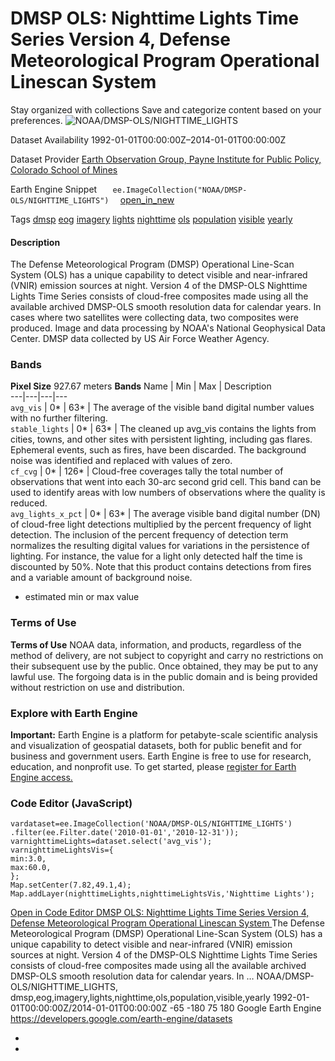  
#  DMSP OLS: Nighttime Lights Time Series Version 4, Defense Meteorological Program Operational Linescan System 
Stay organized with collections  Save and categorize content based on your preferences. 
![NOAA/DMSP-OLS/NIGHTTIME_LIGHTS](https://developers.google.com/earth-engine/datasets/images/NOAA/NOAA_DMSP-OLS_NIGHTTIME_LIGHTS_sample.png) 

Dataset Availability
    1992-01-01T00:00:00Z–2014-01-01T00:00:00Z 

Dataset Provider
     [ Earth Observation Group, Payne Institute for Public Policy, Colorado School of Mines ](https://eogdata.mines.edu/dmsp/downloadV4composites.html) 

Earth Engine Snippet
     `    ee.ImageCollection("NOAA/DMSP-OLS/NIGHTTIME_LIGHTS")   ` [ open_in_new ](https://code.earthengine.google.com/?scriptPath=Examples:Datasets/NOAA/NOAA_DMSP-OLS_NIGHTTIME_LIGHTS) 

Tags
     [dmsp](https://developers.google.com/earth-engine/datasets/tags/dmsp) [eog](https://developers.google.com/earth-engine/datasets/tags/eog) [imagery](https://developers.google.com/earth-engine/datasets/tags/imagery) [lights](https://developers.google.com/earth-engine/datasets/tags/lights) [nighttime](https://developers.google.com/earth-engine/datasets/tags/nighttime) [ols](https://developers.google.com/earth-engine/datasets/tags/ols) [population](https://developers.google.com/earth-engine/datasets/tags/population) [visible](https://developers.google.com/earth-engine/datasets/tags/visible) [yearly](https://developers.google.com/earth-engine/datasets/tags/yearly)
#### Description
The Defense Meteorological Program (DMSP) Operational Line-Scan System (OLS) has a unique capability to detect visible and near-infrared (VNIR) emission sources at night.
Version 4 of the DMSP-OLS Nighttime Lights Time Series consists of cloud-free composites made using all the available archived DMSP-OLS smooth resolution data for calendar years. In cases where two satellites were collecting data, two composites were produced.
Image and data processing by NOAA's National Geophysical Data Center. DMSP data collected by US Air Force Weather Agency.
### Bands
**Pixel Size** 927.67 meters 
**Bands**
Name | Min | Max | Description  
---|---|---|---  
`avg_vis` |  0*  |  63*  | The average of the visible band digital number values with no further filtering.  
`stable_lights` |  0*  |  63*  | The cleaned up avg_vis contains the lights from cities, towns, and other sites with persistent lighting, including gas flares. Ephemeral events, such as fires, have been discarded. The background noise was identified and replaced with values of zero.  
`cf_cvg` |  0*  |  126*  | Cloud-free coverages tally the total number of observations that went into each 30-arc second grid cell. This band can be used to identify areas with low numbers of observations where the quality is reduced.  
`avg_lights_x_pct` |  0*  |  63*  | The average visible band digital number (DN) of cloud-free light detections multiplied by the percent frequency of light detection. The inclusion of the percent frequency of detection term normalizes the resulting digital values for variations in the persistence of lighting. For instance, the value for a light only detected half the time is discounted by 50%. Note that this product contains detections from fires and a variable amount of background noise.  
* estimated min or max value 
### Terms of Use
**Terms of Use**
NOAA data, information, and products, regardless of the method of delivery, are not subject to copyright and carry no restrictions on their subsequent use by the public. Once obtained, they may be put to any lawful use. The forgoing data is in the public domain and is being provided without restriction on use and distribution.
### Explore with Earth Engine
**Important:** Earth Engine is a platform for petabyte-scale scientific analysis and visualization of geospatial datasets, both for public benefit and for business and government users. Earth Engine is free to use for research, education, and nonprofit use. To get started, please [register for Earth Engine access.](https://console.cloud.google.com/earth-engine)
### Code Editor (JavaScript)
```
vardataset=ee.ImageCollection('NOAA/DMSP-OLS/NIGHTTIME_LIGHTS')
.filter(ee.Filter.date('2010-01-01','2010-12-31'));
varnighttimeLights=dataset.select('avg_vis');
varnighttimeLightsVis={
min:3.0,
max:60.0,
};
Map.setCenter(7.82,49.1,4);
Map.addLayer(nighttimeLights,nighttimeLightsVis,'Nighttime Lights');
```
[ Open in Code Editor ](https://code.earthengine.google.com/?scriptPath=Examples:Datasets/NOAA/NOAA_DMSP-OLS_NIGHTTIME_LIGHTS)
[ DMSP OLS: Nighttime Lights Time Series Version 4, Defense Meteorological Program Operational Linescan System ](https://developers.google.com/earth-engine/datasets/catalog/NOAA_DMSP-OLS_NIGHTTIME_LIGHTS)
The Defense Meteorological Program (DMSP) Operational Line-Scan System (OLS) has a unique capability to detect visible and near-infrared (VNIR) emission sources at night. Version 4 of the DMSP-OLS Nighttime Lights Time Series consists of cloud-free composites made using all the available archived DMSP-OLS smooth resolution data for calendar years. In …
NOAA/DMSP-OLS/NIGHTTIME_LIGHTS, dmsp,eog,imagery,lights,nighttime,ols,population,visible,yearly 
1992-01-01T00:00:00Z/2014-01-01T00:00:00Z
-65 -180 75 180 
Google Earth Engine
https://developers.google.com/earth-engine/datasets
  * [ ](https://doi.org/https://eogdata.mines.edu/dmsp/downloadV4composites.html)
  * [ ](https://doi.org/https://developers.google.com/earth-engine/datasets/catalog/NOAA_DMSP-OLS_NIGHTTIME_LIGHTS)


